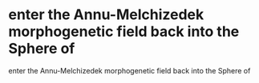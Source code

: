 # enter the Annu-Melchizedek morphogenetic field back into the Sphere of

enter the Annu-Melchizedek morphogenetic field back into the Sphere of